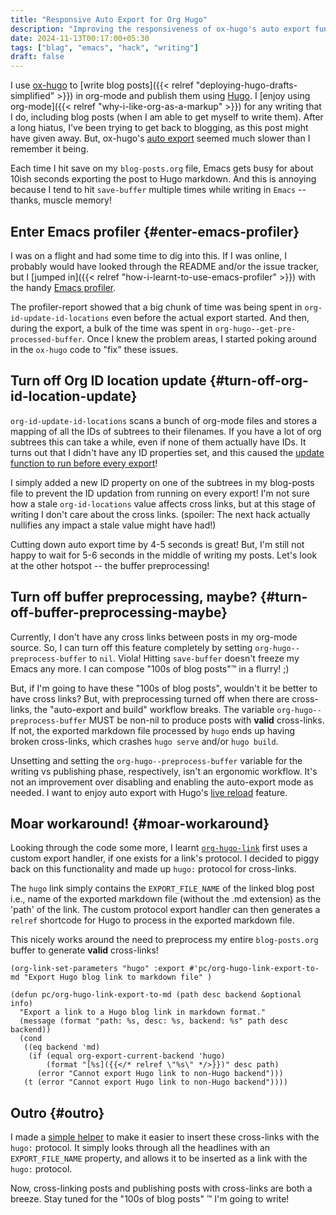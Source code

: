 ```yaml
---
title: "Responsive Auto Export for Org Hugo"
description: "Improving the responsiveness of ox-hugo's auto export functionality to make writing blog posts a joy again!"
date: 2024-11-13T00:17:00+05:30
tags: ["blag", "emacs", "hack", "writing"]
draft: false
---
```


I use [ox-hugo](https://github.com/kaushalmodi/ox-hugo/) to [write blog posts]({{< relref "deploying-hugo-drafts-simplified" >}}) in org-mode and publish them using [Hugo](https://gohugo.io/). I
[enjoy using org-mode]({{< relref "why-i-like-org-as-a-markup" >}}) for any writing that I do, including blog posts (when I am
able to get myself to write them). After a long hiatus, I've been trying to get
back to blogging, as this post might have given away. But, ox-hugo's [auto
export](https://ox-hugo.scripter.co/doc/auto-export-on-saving/) seemed much slower than I remember it being.

Each time I hit save on my `blog-posts.org` file, Emacs gets busy for about
10ish seconds exporting the post to Hugo markdown. And this is annoying because
I tend to hit `save-buffer` multiple times while writing in `Emacs` -- thanks,
muscle memory!


## Enter Emacs profiler {#enter-emacs-profiler}

I was on a flight and had some time to dig into this. If I was online, I
probably would have looked through the README and/or the issue tracker, but I
[jumped in]({{< relref "how-i-learnt-to-use-emacs-profiler" >}}) with the handy [Emacs profiler](https://www.gnu.org/software/emacs/manual/html_node/elisp/Profiling.html).

The profiler-report showed that a big chunk of time was being spent in
`org-id-update-id-locations` even before the actual export started. And then,
during the export, a bulk of the time was spent in
`org-hugo--get-pre-processed-buffer`. Once I knew the problem areas, I started
poking around in the `ox-hugo` code to "fix" these issues.


## Turn off Org ID location update {#turn-off-org-id-location-update}

`org-id-update-id-locations` scans a bunch of org-mode files and stores a
mapping of all the IDs of subtrees to their filenames. If you have a lot of org
subtrees this can take a while, even if none of them actually have IDs. It
turns out that I didn't have any ID properties set, and this caused the [update
function to run before every export](https://github.com/kaushalmodi/ox-hugo/blob/98421a1298adc6d80ce21b3cb5c951af818b27bf/ox-hugo.el#L4881-L4882)!

I simply added a new ID property on one of the subtrees in my blog-posts file
to prevent the ID updation from running on every export! I'm not sure how a
stale `org-id-locations` value affects cross links, but at this stage of
writing I don't care about the cross links. (spoiler: The next hack actually
nullifies any impact a stale value might have had!)

Cutting down auto export time by 4-5 seconds is great! But, I'm still not happy
to wait for 5-6 seconds in the middle of writing my posts. Let's look at the
other hotspot -- the buffer preprocessing!


## Turn off buffer preprocessing, maybe? {#turn-off-buffer-preprocessing-maybe}

Currently, I don't have any cross links between posts in my org-mode source.
So, I can turn off this feature completely by setting
`org-hugo--preprocess-buffer` to `nil`. Viola! Hitting `save-buffer` doesn't
freeze my Emacs any more. I can compose "100s of blog posts"™ in a flurry! ;)

But, if I'm going to have these "100s of blog posts", wouldn't it be better to
have cross links? But, with preprocessing turned off when there are
cross-links, the "auto-export and build" workflow breaks. The variable
`org-hugo--preprocess-buffer` MUST be non-nil to produce posts with **valid**
cross-links. If not, the exported markdown file processed by `hugo` ends up
having broken cross-links, which crashes `hugo serve` and/or `hugo build`.

Unsetting and setting the `org-hugo--preprocess-buffer` variable for the
writing vs publishing phase, respectively, isn't an ergonomic workflow. It's
not an improvement over disabling and enabling the auto-export mode as needed.
I want to enjoy auto export with Hugo's [live reload](https://gohugo.io/getting-started/usage/#livereload) feature.


## Moar workaround! {#moar-workaround}

Looking through the code some more, I learnt [`org-hugo-link`](https://github.com/kaushalmodi/ox-hugo/blob/98421a1298adc6d80ce21b3cb5c951af818b27bf/ox-hugo.el#L2723) first uses a
custom export handler, if one exists for a link's protocol. I decided to piggy
back on this functionality and made up `hugo:` protocol for cross-links.

The `hugo` link simply contains the `EXPORT_FILE_NAME` of the linked blog post
i.e., name of the exported markdown file (without the .md extension) as the
'path' of the link. The custom protocol export handler can then generates a
`relref` shortcode for Hugo to process in the exported markdown file.

This nicely works around the need to preprocess my entire `blog-posts.org`
buffer to generate **valid** cross-links!

```emacs-lisp
(org-link-set-parameters "hugo" :export #'pc/org-hugo-link-export-to-md "Export Hugo blog link to markdown file" )

(defun pc/org-hugo-link-export-to-md (path desc backend &optional info)
  "Export a link to a Hugo blog link in markdown format."
  (message (format "path: %s, desc: %s, backend: %s" path desc backend))
  (cond
   ((eq backend 'md)
    (if (equal org-export-current-backend 'hugo)
        (format "[%s]({{</* relref \"%s\" */>}})" desc path)
      (error "Cannot export Hugo link to non-Hugo backend")))
   (t (error "Cannot export Hugo link to non-Hugo backend"))))
```


## Outro {#outro}

I made a [simple helper](https://github.com/punchagan/dot-doom/blob/c45f01e6b20275ce1df943855626af5c40cb626c/config.el#L541-L564) to make it easier to insert these cross-links with the
`hugo:` protocol. It simply looks through all the headlines with an
`EXPORT_FILE_NAME` property, and allows it to be inserted as a link with the
`hugo:` protocol.

Now, cross-linking posts and publishing posts with cross-links are both a
breeze. Stay tuned for the "100s of blog posts" ™ I'm going to write!

